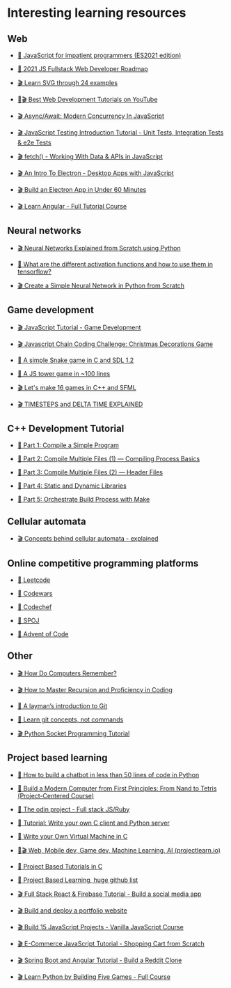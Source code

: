 <h1> Interesting learning resources </h1>

<h2> Web </h2>

<ul>
  <li> <a href="https://exploringjs.com/impatient-js/"> <p>📘 JavaScript for impatient programmers (ES2021 edition) </p> </a> </li>
  <li> <a href="https://medium.com/swlh/2021-js-fullstack-web-developer-roadmap-part1-d86ac51d5c39"> <p>📝 2021 JS Fullstack Web Developer Roadmap </p> </a> </li>
  <li> <a href="https://youtu.be/kBT90nwUb_o"> <p>🎬 Learn SVG through 24 examples </p> </a> </li>
  <li> <a href="https://techjasmine.com/best-web-development-tutorials-on-youtube/"> <p>📝🎬 Best Web Development Tutorials on YouTube </p> </a> </li>
  <li> <a href="https://youtu.be/NsQ2QIrQShU"> <p>🎬 Async/Await: Modern Concurrency In JavaScript </p> </a> </li>
  <li> <a href="https://youtu.be/r9HdJ8P6GQI"> <p>🎬 JavaScript Testing Introduction Tutorial - Unit Tests, Integration Tests & e2e Tests </p> </a> </li>
  <li> <a href="https://youtu.be/tc8DU14qX6I"> <p>🎬 fetch() - Working With Data & APIs in JavaScript </p> </a> </li>
  <li> <a href="https://youtu.be/mr9Mtm_TRpw"> <p>🎬 An Intro To Electron - Desktop Apps with JavaScript </p> </a> </li>
  <li> <a href="https://youtu.be/kN1Czs0m1SU"> <p>🎬 Build an Electron App in Under 60 Minutes </p> </a> </li>
  <li> <a href="https://youtu.be/2OHbjep_WjQ"> <p>🎬 Learn Angular - Full Tutorial Course </p> </a> </li>
</ul>

<h2> Neural networks </h2>

<ul>
  <li> <a href="https://youtu.be/9RN2Wr8xvro"> <p>🎬 Neural Networks Explained from Scratch using Python </p> </a> </li>
  <li> <a href="https://shyambhu20.blogspot.com/2020/12/different-activation-functions-neural-network-tf.html"> <p>📝 What are the different activation functions and how to use them in tensorflow? </p> </a> </li>
  <li> <a href="https://youtu.be/kft1AJ9WVDk"> <p>🎬 Create a Simple Neural Network in Python from Scratch </p> </a> </li>
</ul>

<h2> Game development </h2>

<ul>
  <li> <a href="https://youtu.be/MwTQtPGuBmo"> <p>🎬 JavaScript Tutorial - Game Development </p> </a> </li>
  <li> <a href="https://youtu.be/MSyXn3kBoN4"> <p>🎬 Javascript Chain Coding Challenge: Christmas Decorations Game </p> </a> </li>
  <li> <a href="https://gist.github.com/cellularmitosis/6e54ea6d0965bff16ac947c19bc06d3c"> <p>📝 A simple Snake game in C and SDL 1.2 </p> </a> </li>
  <li> <a href="https://slicker.me/javascript/tower.htm"> <p>📝 A JS tower game in ~100 lines </p> </a> </li>
  <li> <a href="https://www.youtube.com/watch?v=zH_omFPqMO4&list=PLB_ibvUSN7mzUffhiay5g5GUHyJRO4DYr"> <p>🎬  Let's make 16 games in C++ and SFML </a> </li>
  <li> <a href="https://youtu.be/pctGOMDW-HQ"> <p>🎬 TIMESTEPS and DELTA TIME EXPLAINED </a> </li>
</ul>

<h2> C++ Development Tutorial </h2>

<ul>
  <li> <a href="https://domiyanyue.medium.com/c-development-tutorial-1-compile-a-simple-program-d0d04c680af3"> <p>📝 Part 1: Compile a Simple Program </p> </a> </li>
  <li> <a href="https://domiyanyue.medium.com/c-development-tutorial-2-compile-multiple-files-1-compiling-process-basics-41fba37eed6c"> <p>📝 Part 2: Compile Multiple Files (1) — Compiling Process Basics </p> </a> </li>
  <li> <a href="https://domiyanyue.medium.com/c-development-tutorial-3-compile-multiple-files-2-header-files-413e664b55f1"> <p>📝 Part 3: Compile Multiple Files (2) — Header Files </p> </a> </li>
  <li> <a href="https://domiyanyue.medium.com/c-development-tutorial-4-static-and-dynamic-libraries-7b537656163e"> <p>📝 Part 4: Static and Dynamic Libraries </p> </a> </li>
   <li> <a href="https://domiyanyue.medium.com/c-development-tutorial-5-orchestrate-build-process-with-make-6b379a3676c1"> <p>📝 Part 5: Orchestrate Build Process with Make </p> </a> </li>
</ul>

<h2> Cellular automata </h2>

<ul>
  <li> <a href="https://youtu.be/DKGodqDs9sA"> <p>🎬 Concepts behind cellular automata - explained </p> </a> </li>
</ul>

<h2> Online competitive programming platforms </h2>

<ul>
  <li> <a href="https://leetcode.com"> <p>📝 Leetcode </p> </a> </li>
  <li> <a href="https://www.codewars.com"> <p>📝 Codewars </p> </a> </li>
  <li> <a href="https://www.codechef.com"> <p>📝 Codechef </p> </a> </li>
  <li> <a href="https://www.spoj.com"> <p>📝 SPOJ </p> </a> </li>
  <li> <a href="www.adventofcode.com "> <p>📝 Advent of Code </p> </a> </li>
</ul>

<h2> Other </h2>

<ul>
  <li> <a href="https://youtu.be/I0-izyq6q5s"> <p>🎬 How Do Computers Remember? </p> </a> </li>
  <li> <a href="https://youtu.be/lLgVEvHYt-0"> <p>🎬 How to Master Recursion and Proficiency in Coding </p> </a> </li>
  <li> <a href="https://webtuu.com/blog/04/a-laymans-introduction-to-git"> <p>📝 A layman’s introduction to Git </p> </a> </li>
  <li> <a href="https://dev.to/unseenwizzard/learn-git-concepts-not-commands-4gjc"> <p>📝 Learn git concepts, not commands </p> </a> </li>
  <li> <a href="Python Socket Programming Tutorial"> <p>🎬 Python Socket Programming Tutorial </p> </a> </li>
</ul>

<h2> Project based learning </h2>

<ul>
  <li> <a href="https://www.codingame.com/playgrounds/41655/how-to-build-a-chatbot-in-less-than-50-lines-of-code"> <p>📝 How to build a chatbot in less than 50 lines of code in Python </p> </a> </li>
  <li> <a href="https://www.coursera.org/learn/build-a-computer"> <p>📝 Build a Modern Computer from First Principles: From Nand to Tetris (Project-Centered Course) </p> </a> </li>
  <li> <a href="https://www.theodinproject.com"> <p>📝 The odin project - Full stack JS/Ruby </p> </a> </li>
  <li> <a href="https://github.com/CedricFauth/c-client-flask-server-test"> <p>📝 Tutorial: Write your own C client and Python server </p> </a> </li>
  <li> <a href="https://justinmeiners.github.io/lc3-vm/"> <p>📝 Write your Own Virtual Machine in C </p> </a> </li>
  <li> <a href="https://projectlearn.io"> <p>📝🎬 Web, Mobile dev, Game dev, Machine Learning, AI (projectlearn.io)  </p> </a> </li>
  <li> <a href="https://github.com/rby90/Project-Based-Tutorials-in-C"> <p>📝 Project Based Tutorials in C </p> </a> </li>
  <li> <a href="https://github.com/tuvtran/project-based-learning"> <p>📝 Project Based Learning, huge github list </p> </a> </li>
  <li> <a href="https://youtu.be/m_u6P5k0vP0"> <p>🎬 Full Stack React & Firebase Tutorial - Build a social media app </p> </a> </li>
  <li> <a href="https://youtu.be/_xkSvufmjEs"> <p>🎬 Build and deploy a portfolio website </p> </a> </li>
  <li> <a href="https://youtu.be/3PHXvlpOkf4"> <p>🎬 Build 15 JavaScript Projects - Vanilla JavaScript Course </p> </a> </li>
  <li> <a href="https://youtu.be/023Psne_-_4"> <p>🎬 E-Commerce JavaScript Tutorial - Shopping Cart from Scratch </p> </a> </li>
  <li> <a href="https://youtu.be/DKlTBBuc32c"> <p>🎬 Spring Boot and Angular Tutorial - Build a Reddit Clone </p> </a> </li>
  <li> <a href="https://youtu.be/XGf2GcyHPhc"> <p>🎬 Learn Python by Building Five Games - Full Course </p> </a> </li>
</ul
